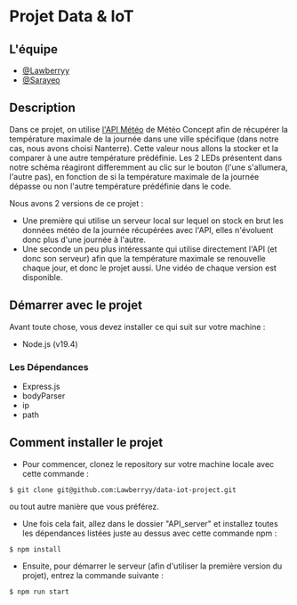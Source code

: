 # Projet Data & IoT

## L'équipe
- [@Lawberryy](https://github.com/Lawberryy)
- [@Sarayeo](https://github.com/Sarayeo)

## Description
Dans ce projet, on utilise [l'API Météo](https://api.meteo-concept.com/documentation) de Météo Concept afin de récupérer la température maximale de la journée dans une ville spécifique (dans notre cas, nous avons choisi Nanterre). Cette valeur nous allons la stocker et la comparer à une autre température prédéfinie. Les 2 LEDs présentent dans notre schéma réagiront differemment au clic sur le bouton (l'une s'allumera, l'autre pas), en fonction de si la température maximale de la journée dépasse ou non l'autre température prédéfinie dans le code.

Nous avons 2 versions de ce projet :
- Une première qui utilise un serveur local sur lequel on stock en brut les données météo de la journée récupérées avec l'API, elles n'évoluent donc plus d'une journée à l'autre.
- Une seconde un peu plus intéressante qui utilise directement l'API (et donc son serveur) afin que la température maximale se renouvelle chaque jour, et donc le projet aussi.
Une vidéo de chaque version est disponible.

## Démarrer avec le projet

Avant toute chose, vous devez installer ce qui suit sur votre machine :
- Node.js (v19.4)

### Les Dépendances
- Express.js
- bodyParser
- ip
- path

## Comment installer le projet

- Pour commencer, clonez le repository sur votre machine locale avec cette commande :
```shell
$ git clone git@github.com:Lawberryy/data-iot-project.git
```
ou tout autre manière que vous préférez.
- Une fois cela fait, allez dans le dossier "API_server" et installez toutes les dépendances listées juste au dessus avec cette commande npm :
```shell
$ npm install
```
- Ensuite, pour démarrer le serveur (afin d'utiliser la première version du projet), entrez la commande suivante :
```shell
$ npm run start
```
